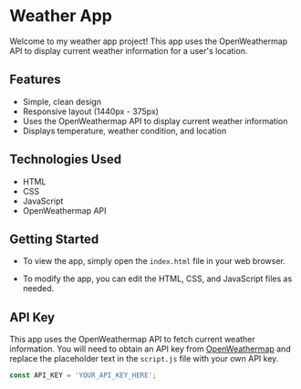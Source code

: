 # Weather App

Welcome to my weather app project! This app uses the OpenWeathermap API to display current weather information for a user's location. 

## Features

- Simple, clean design
- Responsive layout (1440px - 375px)
- Uses the OpenWeathermap API to display current weather information
- Displays temperature, weather condition, and location

## Technologies Used

- HTML
- CSS
- JavaScript
- OpenWeathermap API

## Getting Started

- To view the app, simply open the `index.html` file in your web browser.

- To modify the app, you can edit the HTML, CSS, and JavaScript files as needed.

## API Key

This app uses the OpenWeathermap API to fetch current weather information. You will need to obtain an API key from [OpenWeathermap](https://openweathermap.org/) and replace the placeholder text in the `script.js` file with your own API key.

```javascript
const API_KEY = 'YOUR_API_KEY_HERE';
